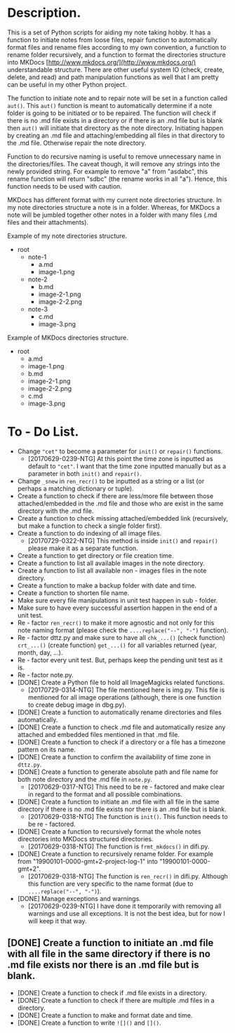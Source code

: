 # Description.
This is a set of Python scripts for aiding my note taking hobby. It has a function to initiate notes from loose files, repair function to automatically format files and rename files according to my own convention, a function to rename folder recursively, and a function to format the directories structure into MKDocs [http://www.mkdocs.org/](http://www.mkdocs.org/) understandable structure. There are other useful system IO (check, create, delete, and read) and path manipulation functions as well that I am pretty can be useful in my other Python project.

The function to initiate note and to repair note will be set in a function called `aut()`. This `aut()` function is meant to automatically determine if a note folder is going to be initiated or to be repaired. The function will check if there is no .md file exists in a directory or if there is an .md file but is blank then `aut()` will initiate that directory as the note directory. Initiating happen by creating an .md file and attaching/embedding all files in that directory to the .md file. Otherwise repair the note directory.

Function to do recursive naming is useful to remove unnecessary name in the directories/files. The caveat though, it will remove any strings into the newly provided string. For example to remove "a" from "asdabc", this rename function will return "sdbc" (the rename works in all "a"). Hence, this function needs to be used with caution.

MKDocs has different format with my current note directories structure. In my note directories structure a note is in a folder. Whereas, for MKDocs a note will be jumbled together other notes in a folder with many files (.md files and their attachments).

Example of my note directories structure.

* root
    * note-1
        * a.md
        * image-1.png
    * note-2
        * b.md
        * image-2-1.png
        * image-2-2.png
    * note-3
        * c.md
        * image-3.png

Example of MKDocs directories structure.

* root
    * a.md
    * image-1.png
    * b.md
    * image-2-1.png
    * image-2-2.png
    * c.md
    * image-3.png

# To - Do List.
* Change `"cet"` to become a parameter for `init()` or `repair()` functions.
    * [20170629-0239-NTG] At this point the time zone is inputted as default to `"cet"`. I want that the time zone inputted manually but as a parameter in both `init()` and `repair()`.
* Change `_snew` in `ren_recr()` to be inputted as a string or a list (or perhaps a matching dictionary or tuple).
* Create a function to check if there are less/more file between those attached/embedded in the .md file and those who are exist in the same directory with the .md file.
* Create a function to check missing attached/embedded link (recursively, but make a function to check a single folder first).
* Create a function to do indexing of all image files.
    * [20170729-0322-NTG] This method is inside `init()` and `repair()` please make it as a separate function.
* Create a function to get directory or file creation time.
* Create a function to list all available images in the note directory.
* Create a function to list all available non - images files in the note directory.
* Create a function to make a backup folder with date and time.
* Create a function to shorten file name.
* Make sure every file manipulations in unit test happen in sub - folder.
* Make sure to have every successful assertion happen in the end of a unit test.
* Re - factor `ren_recr()` to make it more agnostic and not only for this note naming format (please check the `....replace("--", "-")` function).
* Re - factor dttz.py and make sure to have all `chk_...()` (check function) `crt_...()` (create function) `get_...()` for all variables returned (year, month, day, ...).
* Re - factor every unit test. But, perhaps keep the pending unit test as it is.
* Re - factor note.py.
* [DONE] Create a Python file to hold all ImageMagicks related functions.
    * [20170729-0314-NTG] The file mentioned here is img.py. This file is mentioned for all image operations (although, there is one function to create debug image in dbg.py).
* [DONE] Create a function to automatically rename directories and files automatically.
* [DONE] Create a function to check .md file and automatically resize any attached and embedded files mentioned in that .md file.
* [DONE] Create a function to check if a directory or a file has a timezone pattern on its name.
* [DONE] Create a function to confirm the availability of time zone in `dttz.py`.
* [DONE] Create a function to generate absolute path and file name for both note directory and the .md file in `note.py`.
    * [20170629-0317-NTG] This need to be re - factored and make clear in regard to the format and all possible combinations.
* [DONE] Create a function to initiate an .md file with all file in the same directory if there is no .md file exists nor there is an .md file but is blank.
    * [20170629-0318-NTG] The function is `init()`. This function needs to be re - factored.
* [DONE] Create a function to recursively format the whole notes directories into MKDocs structured directories.
    * [20170629-0318-NTG] The function is `frmt_mkdocs()` in difi.py.
* [DONE] Create a function to recursively rename folder. For example from "19900101-0000-gmt+2-project-log-1" into "19900101-0000-gmt+2".
    * [20170629-0318-NTG] The function is `ren_recr()` in difi.py. Although this function are very specific to the name format (due to `....replace("--", "-")`).
* [DONE] Manage exceptions and warnings.
    * [20170629-0239-NTG] I have done it temporarily with removing all warnings and use all exceptions. It is not the best idea, but for now I will keep it that way.

## [DONE] Create a function to initiate an .md file with all file in the same directory if there is no .md file exists nor there is an .md file but is blank.
* [DONE] Create a function to check if .md file exists in a directory.
* [DONE] Create a function to check if there are multiple .md files in a directory.
* [DONE] Create a function to make and format date and time.
* [DONE] Create a function to write `![]()` and `[]()`.